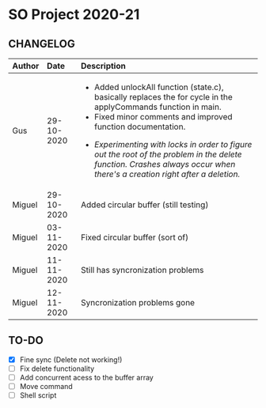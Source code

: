 # SO Project 2020-21
## CHANGELOG

| Author       | Date           | Description  |
|:------------- |:-------------| :-----|
| Gus      | 29-10-2020 | <ul><li>Added unlockAll function (state.c), basically replaces the for cycle in the applyCommands function in main.</li><li>Fixed minor comments and improved function documentation.</li></ul><ul><li>*Experimenting with locks in order to figure out the root of the problem in the delete function. Crashes always occur when there's a creation right after a deletion.*</li> |    
| Miguel    | 29-10-2020     |  Added circular buffer (still testing)|
| Miguel    | 03-11-2020     |  Fixed circular buffer (sort of)|
| Miguel    | 11-11-2020     |  Still has syncronization problems|
| Miguel    | 12-11-2020     |  Syncronization problems gone  |


## TO-DO

  - [x] Fine sync (Delete not working!)
  - [ ] Fix delete functionality
  - [ ] Add concurrent acess to the buffer array
  - [ ] Move command
  - [ ] Shell script
